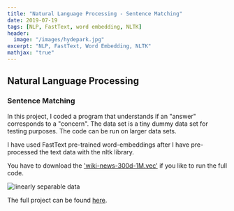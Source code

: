 ```yaml
---
title: "Natural Language Processing - Sentence Matching"
date: 2019-07-19
tags: [NLP, FastText, word embedding, NLTK]
header:
  image: "/images/hydepark.jpg"
excerpt: "NLP, FastText, Word Embedding, NLTK"
mathjax: "true"
---
```


## Natural Language Processing
### Sentence Matching
In this project, I coded a program that understands if an "answer" corresponds to a "concern". The data set is a tiny dummy data set for testing purposes. The code can be run on larger data sets.

I have used FastText pre-trained word-embeddings after I have pre-processed the text data with the nltk library.

You have to download the ['wiki-news-300d-1M.vec'](https://fasttext.cc/docs/en/english-vectors.html) if you like to run the full code.

<img src="{{ site.url }}{{ site.baseurl }}/images/example_distance.jpg" alt="linearly separable data">

The full project can be found [here](https://github.com/pegahbyte/sentence_matching).

